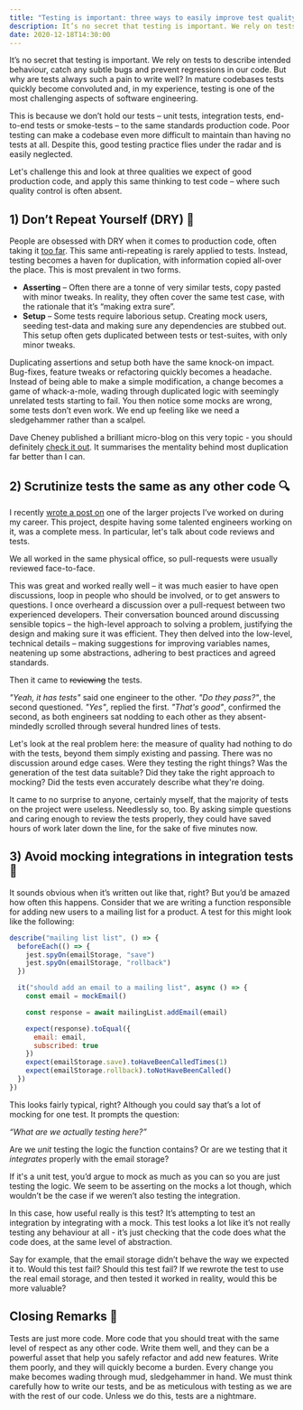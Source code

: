 ```yaml
---
title: "Testing is important: three ways to easily improve test quality"
description: It’s no secret that testing is important. We rely on tests to describe intended behaviour, catch any subtle bugs and prevent regressions in our code. But why are tests always such a pain to write well?
date: 2020-12-18T14:30:00
---
```


It’s no secret that testing is important. We rely on tests to describe intended behaviour, catch any subtle bugs and prevent regressions in our code. But why are tests always such a pain to write well? In mature codebases tests quickly become convoluted and, in my experience, testing is one of the most challenging aspects of software engineering.

This is because we don’t hold our tests – unit tests, integration tests, end-to-end tests or smoke-tests – to the same standards production code. Poor testing can make a codebase even more difficult to maintain than having no tests at all. Despite this, good testing practice flies under the radar and is easily neglected.

Let's challenge this and look at three qualities we expect of good production code, and apply this same thinking to test code – where such quality control is often absent.


## 1) Don’t Repeat Yourself (DRY) 🔁

People are obsessed with DRY when it comes to production code, often taking it [too far](https://dev.to/wuz/stop-trying-to-be-so-dry-instead-write-everything-twice-wet-5g33). This same anti-repeating is rarely applied to tests. Instead, testing becomes a haven for duplication, with information copied all-over the place. This is most prevalent in two forms.
- **Asserting** – Often there are a tonne of very similar tests, copy pasted with minor tweaks. In reality, they often cover the same test case, with the rationale that it’s “making extra sure”.
- **Setup** – Some tests require laborious setup. Creating mock users, seeding test-data and making sure any dependencies are stubbed out. This setup often gets duplicated between tests or test-suites, with only minor tweaks.

Duplicating assertions and setup both have the same knock-on impact. Bug-fixes, feature tweaks or refactoring quickly becomes a headache. Instead of being able to make a simple modification, a change becomes a game of whack-a-mole, wading through duplicated logic with seemingly unrelated tests starting to fail. You then notice some mocks are wrong, some tests don’t even work. We end up feeling like we need a sledgehammer rather than a scalpel.

Dave Cheney published a brilliant micro-blog on this very topic - you should definitely [check it out](https://dave.cheney.net/2020/12/15/the-story-of-the-one-line-fix). It summarises the mentality behind most duplication far better than I can.

## 2) Scrutinize tests the same as any other code 🔍

I recently [wrote a post on](https://dgls.dev/posts/avoid-utils/) one of the larger projects I’ve worked on during my career. This project, despite having some talented engineers working on it, was a complete mess. In particular, let's talk about code reviews and tests.

We all worked in the same physical office, so pull-requests were usually reviewed face-to-face.

This was great and worked really well – it was much easier to have open discussions, loop in people who should be involved, or to get answers to questions. I once overheard a discussion over a pull-request between two experienced developers. Their conversation bounced around discussing sensible topics – the high-level approach to solving a problem, justifying the design and making sure it was efficient. They then delved into the low-level, technical details – making suggestions for improving variables names, neatening up some abstractions, adhering to best practices and agreed standards.

Then it came to ~~reviewing~~ the tests.

*"Yeah, it has tests"* said one engineer to the other. *"Do they pass?"*, the second questioned. *"Yes"*, replied the first. *"That's good"*, confirmed the second, as both engineers sat nodding to each other as they absent-mindedly scrolled through several hundred lines of tests.

Let's look at the real problem here: the measure of quality had nothing to do with the tests, beyond them simply existing and passing. There was no discussion around edge cases. Were they testing the right things? Was the generation of the test data suitable? Did they take the right approach to mocking? Did the tests even accurately describe what they're doing.

It came to no surprise to anyone, certainly myself, that the majority of tests on the project were useless. Needlessly so, too. By asking simple questions and caring enough to review the tests properly, they could have saved hours of work later down the line, for the sake of five minutes now.

## 3) Avoid mocking integrations in integration tests 🔗

It sounds obvious when it’s written out like that, right? But you’d be amazed how often this happens. Consider that we are writing a function responsible for adding new users to a mailing list for a product. A test for this might look like the following:

```javascript
describe("mailing list list", () => {
  beforeEach(() => {
    jest.spyOn(emailStorage, "save")
    jest.spyOn(emailStorage, "rollback")
  })

  it("should add an email to a mailing list", async () => {
    const email = mockEmail()

    const response = await mailingList.addEmail(email)

    expect(response).toEqual({
      email: email,
      subscribed: true
    })
    expect(emailStorage.save).toHaveBeenCalledTimes(1)
    expect(emailStorage.rollback).toNotHaveBeenCalled()
  })
})
```

This looks fairly typical, right? Although you could say that’s a lot of mocking for one test. It prompts the question:

*“What are we actually testing here?”*

Are we *unit* testing the logic the function contains? Or are we testing that it *integrates* properly with the email storage?

If it's a unit test, you’d argue to mock as much as you can so you are just testing the logic.  We seem to be asserting on the mocks a lot though, which wouldn’t be the case if we weren’t also testing the integration.

In this case, how useful really is this test? It’s attempting to test an integration by integrating with a mock. This test looks a lot like it’s not really testing any behaviour at all - it’s just checking that the code does what the code does, at the same level of abstraction.

Say for example, that the email storage didn’t behave the way we expected it to. Would this test fail? Should this test fail? If we rewrote the test to use the real email storage, and then tested it worked in reality, would this be more valuable?


## Closing Remarks 💬

Tests are just more code. More code that you should treat with the same level of respect as any other code. Write them well, and they can be a powerful asset that help you safely refactor and add new features. Write them poorly, and they will quickly become a burden. Every change you make becomes wading through mud, sledgehammer in hand. We must think carefully how to write our tests, and be as meticulous with testing as we are with the rest of our code. Unless we do this, tests are a nightmare.
